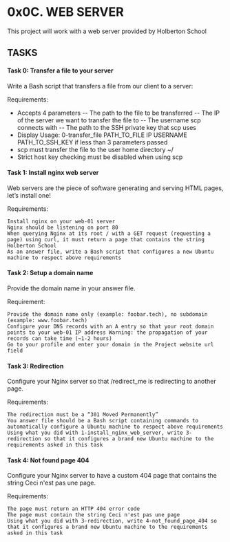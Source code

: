 # 0x0C. WEB SERVER

This project will work with a web server provided by Holberton School

## TASKS

#### Task 0: Transfer a file to your server

Write a Bash script that transfers a file from our client to a server:

Requirements:

 - Accepts 4 parameters
   	-- The path to the file to be transferred
	-- The IP of the server we want to transfer the file to
        -- The username scp connects with
        -- The path to the SSH private key that scp uses
 - Display Usage: 0-transfer_file PATH_TO_FILE IP USERNAME PATH_TO_SSH_KEY if less than 3 parameters passed
 - scp must transfer the file to the user home directory ~/
 - Strict host key checking must be disabled when using scp


#### Task 1: Install nginx web server

Web servers are the piece of software generating and serving HTML pages, let’s install one!

Requirements:

	Install nginx on your web-01 server
	Nginx should be listening on port 80
	When querying Nginx at its root / with a GET request (requesting a page) using curl, it must return a page that contains the string Holberton School
	As an answer file, write a Bash script that configures a new Ubuntu machine to respect above requirements


#### Task 2: Setup a domain name

Provide the domain name in your answer file.

Requirement:

	Provide the domain name only (example: foobar.tech), no subdomain (example: www.foobar.tech)
	Configure your DNS records with an A entry so that your root domain points to your web-01 IP address Warning: the propagation of your records can take time (~1-2 hours)
	Go to your profile and enter your domain in the Project website url field


#### Task 3: Redirection

Configure your Nginx server so that /redirect_me is redirecting to another page.

Requirements:

	The redirection must be a “301 Moved Permanently”
	You answer file should be a Bash script containing commands to automatically configure a Ubuntu machine to respect above requirements
	Using what you did with 1-install_nginx_web_server, write 3-redirection so that it configures a brand new Ubuntu machine to the requirements asked in this task


#### Task 4: Not found page 404

Configure your Nginx server to have a custom 404 page that contains the string Ceci n'est pas une page.

Requirements:

	The page must return an HTTP 404 error code
	The page must contain the string Ceci n'est pas une page
	Using what you did with 3-redirection, write 4-not_found_page_404 so that it configures a brand new Ubuntu machine to the requirements asked in this task

